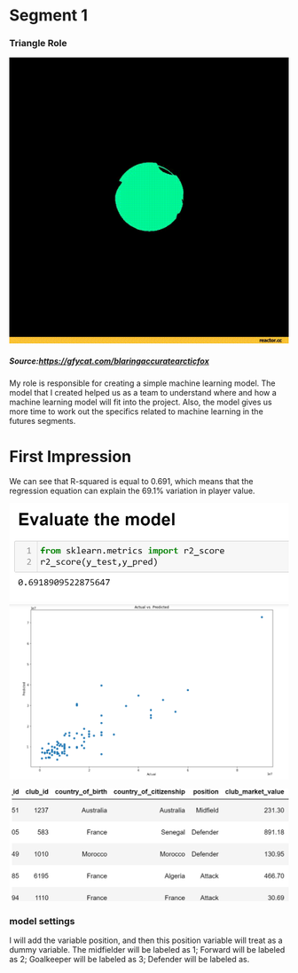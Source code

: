 
# Segment 1

### Triangle Role

![Img](https://github.com/Edgarhv/Predicting-Football-soccer-using-a-Machine-Learning-Model/blob/7a4fd1b4b64849be725836da1b73f3cbc0f3b30a/BlaringAccurateArcticfox-mobile.gif)
##### Source:https://gfycat.com/blaringaccuratearcticfox

My role is responsible for creating a simple machine learning model. The model that I created helped us as a team to understand where and how a machine learning model will fit into the project. Also, the model gives us more time to work out the specifics related to machine learning in the futures segments.

# First Impression
We can see that R-squared is equal to 0.691, which means that the regression equation can explain the 69.1% variation in player value.

![Img](https://github.com/Edgarhv/Predicting-Football-soccer-using-a-Machine-Learning-Model/blob/718e428415bb97be370d9682df8f0e11957c2468/Images/img_segment1.png)
![Img](https://github.com/Edgarhv/Predicting-Football-soccer-using-a-Machine-Learning-Model/blob/718e428415bb97be370d9682df8f0e11957c2468/Images/img_segment1.2.png)

![Img](https://github.com/Edgarhv/Predicting-Football-soccer-using-a-Machine-Learning-Model/blob/ab986e3d2b3c643975ecc26a4bba3ed6c069801c/Images/Dumies.png)

### model settings  

I will add the variable position, and then this position variable will treat as a dummy variable. The midfielder will be labeled as 1; Forward will be labeled as 2; Goalkeeper will be labeled as 3; Defender will be labeled as.

